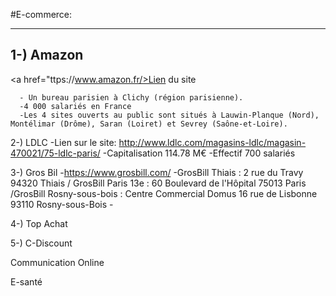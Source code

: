 #E-commerce:
<html>
  <head>
  <title>StoryMapJSWeb</title>
  </head>
  
  <body>
    <hr />

<h2>1-) Amazon</h2>

 <a href="ttps://www.amazon.fr/>Lien du site
 
      - Un bureau parisien à Clichy (région parisienne).
      -4 000 salariés en France
      -Les 4 sites ouverts au public sont situés à Lauwin-Planque (Nord), Montélimar (Drôme), Saran (Loiret) et Sevrey (Saône-et-Loire).
      
2-) LDLC
     -Lien sur le site: http://www.ldlc.com/magasins-ldlc/magasin-470021/75-ldlc-paris/
     -Capitalisation	114.78 M€
     -Effectif	700 salariés
     
3-) Gros Bil
      -https://www.grosbill.com/
      -GrosBill Thiais : 2 rue du Travy 94320 Thiais / GrosBill Paris 13e : 60 Boulevard de l'Hôpital 75013 Paris /GrosBill Rosny-sous-bois : Centre Commercial Domus 16 rue de Lisbonne 93110 Rosny-sous-Bois
      -
      

4-) Top Achat

5-) C-Discount

 
Communication Online

E-santé
 </body>
 
</html> 
